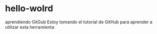 # hello-wolrd
aprendiendo GitGub
Estoy tomando el tutorial de GitHub para aprender a utilizar esta herramienta
